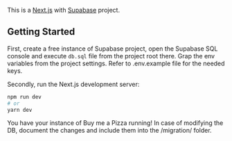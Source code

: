 This is a [Next.js](https://nextjs.org/) with [Supabase](https://supabase.com/) project.

## Getting Started

First, create a free instance of Supabase project, open the Supabase SQL console and execute `db.sql` file from the project root there. Grap the env variables from the project settings. Refer to .env.example file for the needed keys.

Secondly, run the Next.js development server:

```bash
npm run dev
# or
yarn dev
```

You have your instance of Buy me a Pizza running! In case of modifying the DB, document the changes and include them into the /migration/ folder.
